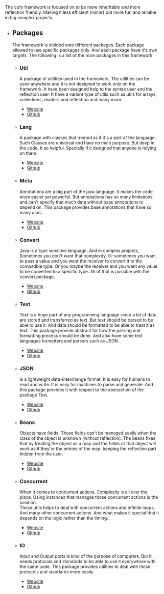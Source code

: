 <html lang="en">
    <head>
        <title>Cufy</title>
        <script>
            window.onload = function() {
              let link = top.document.createElement("link");
              link.type = "image/*";
              link.rel = "icon";
              link.href = "cufy.png";
              top.document.getElementsByTagName("head")[0].appendChild(link);
            };
        </script>
    </head>
</html>

The cufy framework is focused on to be more inheritable and more reflection 
friendly. Making it less efficient (minor) but more fun and reliable in big
complex projects.

-   ## Packages
    The framework is divided onto different packages. Each package allowed to use
    specific packages only. And each package have it's own targets. The following
    is a list of the main packages in this framework.

    -   ### Util
        A package of utilities used in the framework. The utilities can be used
        anywhere and it is not designed to work only on the framework. It have been
        designed help to the syntax user and the reflection user. It have a variant
        type of utils such as utils for arrays, collections, readers and reflection
        and many more.
        -   [Website](site/util.md)
        -   [Github](https://github.com/cufyorg/framework/tree/master/src/main/java/cufy/util)

    -   ### Lang
        A package with classes that treated as if it's a part of the language. Such
        Classes are universal and have no main purpose. But deep in the code, It so
        helpful. Specially if it designed that anyone is relying on them.
        -   [Website](site/lang.md)
        -   [Github](https://github.com/cufyorg/framework/tree/master/src/main/java/cufy/lang)

    -   ### Meta
        Annotations are a big part of the java language. It makes the code more
        easier yet powerful. But annotations has so many limitations and can't 
        specify that much data without base annotations to depend on. This package
        provides base annotations that have so many uses.
        -   [Website](site/meta.md)
        -   [Github](https://github.com/cufyorg/framework/tree/master/src/main/java/cufy/meta)

    -   ### Convert
        Java is a type sensitive language. And in complex projects, Sometimes you 
        don't want that complexity. Or sometimes you want to pass a value and you
        want the receiver to convert it to the compatible type. Or you maybe the
        receiver and you want any value to be converted to a specific type. All 
        of that is possible with the convert package.
        -   [Website](site/convert.md)
        -   [Github](https://github.com/cufyorg/framework/tree/master/src/main/java/cufy/convert)

    -   ### Text
        Text is a huge part of any programming language since a lot of data are
        stored and transferred as text. But text should be parsed to be able to
        use it. And data should be formatted to be able to treat it as text.
        This package provide abstract for how the parsing and formatting process
        should be done. And also have some text languages formatters and parsers
        such as JSON.
        -   [Website](site/text.md)
        -   [Github](https://github.com/cufyorg/framework/tree/master/src/main/java/cufy/text)

    -   ### JSON
        is a lightweight data-interchange format. It is easy for humans to read 
        and write. It is easy for machines to parse and generate. And this package
        provides it with respect to the abstraction of the package Text.
        -   [Website](site/json.md)
        -   [Github](https://github.com/cufyorg/framework/tree/master/src/main/java/cufy/text/json)

    -   ### Beans
        Objects have fields. Those fields can't be maneged easily when the class of
        the object is unknown (without reflection). The beans fixes that by treating
        the object as a map and the fields of that object will work as if they're
        the entries of the map. keeping the reflection part hidden from the user.
        -   [Website](site/beans.md)
        -   [Github](https://github.com/cufyorg/framework/tree/master/src/main/java/cufy/beans)

    -   ### Concurrent
        When it comes to concurrent actions. Complexity is all over the place.
        Using instances that manages those concurrent actions is the solution.  
        Those utils helps to deal with concurrent actions and infinite loops.
        And many other concurrent actions. And what makes it special that it
        depends on the logic rather than the timing.
        -   [Website](site/concurrent.md)
        -   [Github](https://github.com/cufyorg/framework/tree/master/src/main/java/cufy/concurrent)

    -   ### IO
        Input and Output ports is kind of the purpose of computers. But it needs
        protocols and standards to be able to use it everywhere with the same code.
        This package provides utilities to deal with those protocols and standards
        more easily.
        -   [Website](site/io.md)
        -   [Github](https://github.com/cufyorg/framework/tree/master/src/main/java/cufy/io)